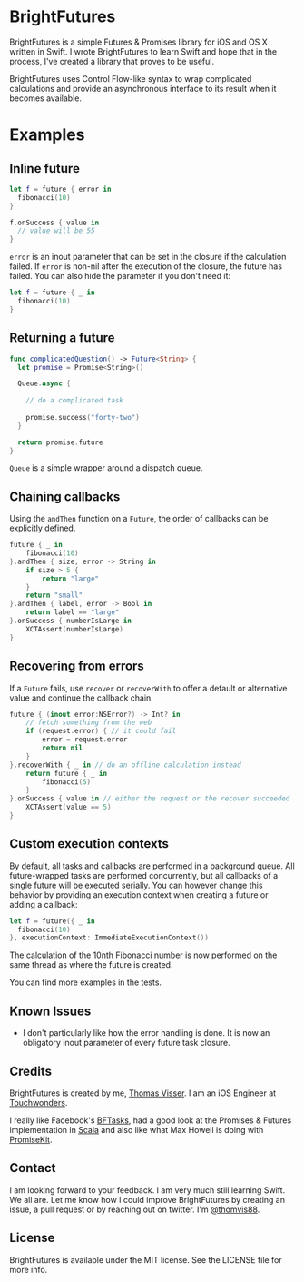 BrightFutures
=============

BrightFutures is a simple Futures &amp; Promises library for iOS and OS X written in Swift. I wrote BrightFutures to learn Swift and hope that in the process, I've created a library that proves to be useful.

BrightFutures uses Control Flow-like syntax to wrap complicated calculations and provide an asynchronous interface to its result when it becomes available.

# Examples

## Inline future

```swift
let f = future { error in
  fibonacci(10)
}

f.onSuccess { value in
  // value will be 55
}
```

`error` is an inout parameter that can be set in the closure if the calculation failed. If `error` is non-nil after the execution of the closure, the future has failed. You can also hide the parameter if you don't need it:

```swift
let f = future { _ in
  fibonacci(10)
}
```

## Returning a future
```swift
func complicatedQuestion() -> Future<String> {
  let promise = Promise<String>()

  Queue.async {
  
    // do a complicated task
    
    promise.success("forty-two")
  }

  return promise.future
}
```

`Queue` is a simple wrapper around a dispatch queue.

## Chaining callbacks

Using the `andThen` function on a `Future`, the order of callbacks can be explicitly defined.

```swift
future { _ in
    fibonacci(10)
}.andThen { size, error -> String in
    if size > 5 {
        return "large"
    }
    return "small"
}.andThen { label, error -> Bool in
    return label == "large"
}.onSuccess { numberIsLarge in
    XCTAssert(numberIsLarge)
}
```

## Recovering from errors
If a `Future` fails, use `recover` or `recoverWith` to offer a default or alternative value and continue the callback chain.

```swift
future { (inout error:NSError?) -> Int? in
    // fetch something from the web
    if (request.error) { // it could fail
        error = request.error
        return nil    
    }
}.recoverWith { _ in // do an offline calculation instead
    return future { _ in
        fibonacci(5)
    }
}.onSuccess { value in // either the request or the recover succeeded
    XCTAssert(value == 5)
}
```

## Custom execution contexts
By default, all tasks and callbacks are performed in a background queue. All future-wrapped tasks are performed concurrently, but all callbacks of a single future will be executed serially. You can however change this behavior by providing an execution context when creating a future or adding a callback:

```swift
let f = future({ _ in
  fibonacci(10)
}, executionContext: ImmediateExecutionContext())
```

The calculation of the 10nth Fibonacci number is now performed on the same thread as where the future is created.

You can find more examples in the tests.

## Known Issues
- I don't particularly like how the error handling is done. It is now an obligatory inout parameter of every future task closure.

## Credits

BrightFutures is created by me, [Thomas Visser](https://github.com/Thomvis). I am an iOS Engineer at [Touchwonders](http://www.touchwonders.com/).

I really like Facebook's [BFTasks](https://github.com/BoltsFramework/Bolts-iOS), had a good look at the Promises & Futures implementation in [Scala](http://docs.scala-lang.org/overviews/core/futures.html) and also like what Max Howell is doing with [PromiseKit](https://github.com/mxcl/PromiseKit).

## Contact

I am looking forward to your feedback. I am very much still learning Swift. We all are. Let me know how I could improve BrightFutures by creating an issue, a pull request or by reaching out on twitter. I'm [@thomvis88](https://twitter.com/thomvis88).

## License

BrightFutures is available under the MIT license. See the LICENSE file for more info.
